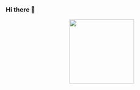 ### Hi there 👋


<p align="center">
  <img width="170" src="https://user-images.githubusercontent.com/86614864/136628433-7fbf7031-e07e-4c00-ae2c-949eb0fc254e.png">
</p>
